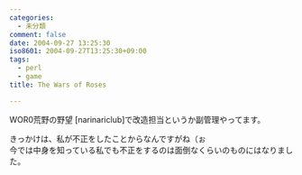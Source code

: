 ```yaml
---
categories:
  - 未分類
comment: false
date: 2004-09-27 13:25:30
iso8601: 2004-09-27T13:25:30+09:00
tags:
  - perl
  - game
title: The Wars of Roses

---
```


<div class="entry-body">
  <p>WOR0荒野の野望 [narinariclub]で改造担当というか副管理やってます。</p>

  <p>きっかけは、私が不正をしたことからなんですがね（ぉ<br />
    今では中身を知っている私でも不正をするのは面倒なくらいのものにはなりました。</p>
</div>
